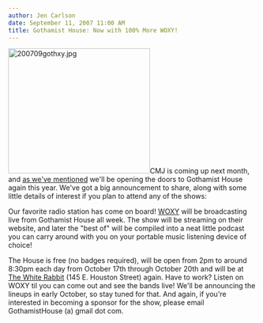 ```yaml
---
author: Jen Carlson
date: September 11, 2007 11:00 AM
title: Gothamist House: Now with 100% More WOXY!
---
```


<p><img alt="200709gothxy.jpg" src="https://web.archive.org/web/20111026162756im_/http://gothamist.com/attachments/arts_jen/200709gothxy.jpg" width="287" height="253" class="right">CMJ is coming up next month, and <a href="https://web.archive.org/web/20111026162756/http://gothamist.com/2007/07/27/early_announcem.php">as we&apos;ve mentioned</a> we&apos;ll be opening the doors to Gothamist House again this year. We&apos;ve got a big announcement to share, along with some little details of interest if you plan to attend any of the shows: </p>

<p>Our favorite radio station has come on board! <a href="https://web.archive.org/web/20111026162756/http://woxy.lala.com/">WOXY</a> will be broadcasting live from Gothamist House all week. The show will be streaming on their website, and later the &quot;best of&quot; will be compiled into a neat little podcast you can carry around with you on your portable music listening device of choice! </p>

<p>The House is free (no badges required), will be open from 2pm to around 8:30pm each day from October 17th through October 20th and will be at <a href="https://web.archive.org/web/20111026162756/http://www.whiterabbitnyc.com/">The White Rabbit</a> (145 E. Houston Street) again. Have to work? Listen on WOXY til you can come out and see the bands live! We&apos;ll be announcing the lineups in early October, so stay tuned for that. And again, if you&apos;re interested in becoming a sponsor for the show, please email GothamistHouse (a) gmail dot com. </p>